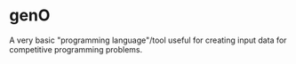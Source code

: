 # genO
A very basic "programming language"/tool useful for creating input data for competitive programming problems.
